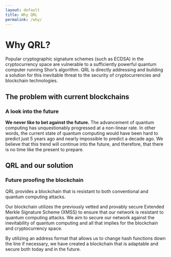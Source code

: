```yaml
---
layout: default
title: Why QRL
permalink: /why/
---
```


<div class="wrapper hero">
  <div class="particles">
     <div class="magnifyingglass" 
      data-attach-class=".wrapper.hero .grid p" 
      data-attach-position="bottom right" 
      data-child-anchor="bottom left" 
      data-offset-left="0" 
      data-offset-top="100"
      data-scale="1.1">
    </div>
    <div class="bw1000" 
      data-attach-class=".wrapper.events" 
      data-attach-position="top right" 
      data-child-anchor="bottom right" 
      data-offset-left="50" 
      data-offset-top="-110"
      data-scalex="-1"
      data-scale="1">
    </div>
  </div>
  <div class="grid">
    <div class="w12">
      <h1>Why QRL?</h1>
      <p>Popular cryptographic signature schemes (such as ECDSA) in the cryptocurrency space are vulnerable to a sufficiently powerful quantum computer running Shor’s algorithm. QRL is directly addressing and building a solution for this inevitable threat to the security of cryptocurrencies and blockchain technologies.</p>
    </div>
  </div>
</div>


<div class="wrapper">
	<div class="grid">
		<div class="w12">
			<div class="header-section">
				<h2>The problem with current blockchains</h2>
				<h3>A look into the future</h3>
			</div>
			<p><strong>We never like to bet against the future.</strong> The advancement of quantum computing has unquestionably progressed at a non-linear rate. In other words, the current state of quantum computing would have been hard to predict just 5 years ago and nearly impossible to predict a decade ago. We believe that this trend will continue into the future, and therefore, that there is no time like the present to prepare.
			</p>
		</div>
	</div>
</div>


<div class="wrapper">
	<div class="grid">
		<div class="w12">
			<div class="header-section">
				<h2>QRL and our solution</h2>
				<h3>Future proofing the blockchain</h3>
			</div>
			<p>QRL provides a blockchain that is resistant to both conventional and quantum computing attacks. </p>
			<p>Our blockchain utilizes the previously vetted and provably secure Extended Merkle Signature Scheme (XMSS) to ensure that our network is resistant to quantum computing attacks. We aim to secure our network against the inevitability of quantum computing and all that implies for the blockchain and cryptocurrency space.</p>
			<p>By utilizing an address format that allows us to change hash functions down the line if necessary, we have created a blockchain that is adaptable and secure both today and in the future.</p>
		</div>
	</div>
</div>